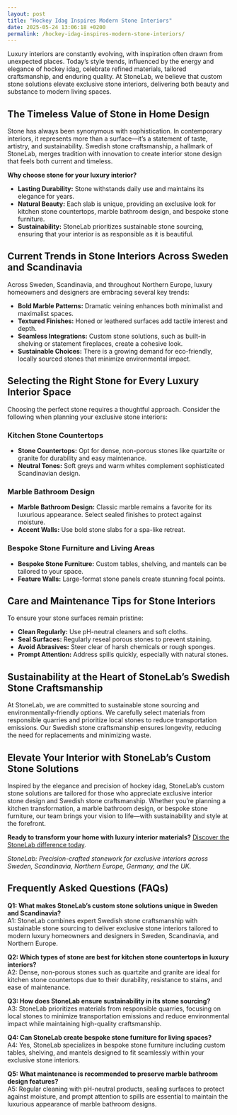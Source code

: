```yaml
---
layout: post
title: "Hockey Idag Inspires Modern Stone Interiors"
date: 2025-05-24 13:06:18 +0200
permalink: /hockey-idag-inspires-modern-stone-interiors/
---
```

Luxury interiors are constantly evolving, with inspiration often drawn from unexpected places. Today’s style trends, influenced by the energy and elegance of hockey idag, celebrate refined materials, tailored craftsmanship, and enduring quality. At StoneLab, we believe that custom stone solutions elevate exclusive stone interiors, delivering both beauty and substance to modern living spaces.

## The Timeless Value of Stone in Home Design

Stone has always been synonymous with sophistication. In contemporary interiors, it represents more than a surface—it’s a statement of taste, artistry, and sustainability. Swedish stone craftsmanship, a hallmark of StoneLab, merges tradition with innovation to create interior stone design that feels both current and timeless.

**Why choose stone for your luxury interior?**
- **Lasting Durability:** Stone withstands daily use and maintains its elegance for years.
- **Natural Beauty:** Each slab is unique, providing an exclusive look for kitchen stone countertops, marble bathroom design, and bespoke stone furniture.
- **Sustainability:** StoneLab prioritizes sustainable stone sourcing, ensuring that your interior is as responsible as it is beautiful.

## Current Trends in Stone Interiors Across Sweden and Scandinavia

Across Sweden, Scandinavia, and throughout Northern Europe, luxury homeowners and designers are embracing several key trends:
- **Bold Marble Patterns:** Dramatic veining enhances both minimalist and maximalist spaces.
- **Textured Finishes:** Honed or leathered surfaces add tactile interest and depth.
- **Seamless Integrations:** Custom stone solutions, such as built-in shelving or statement fireplaces, create a cohesive look.
- **Sustainable Choices:** There is a growing demand for eco-friendly, locally sourced stones that minimize environmental impact.

## Selecting the Right Stone for Every Luxury Interior Space

Choosing the perfect stone requires a thoughtful approach. Consider the following when planning your exclusive stone interiors:

### Kitchen Stone Countertops

- **Stone Countertops:** Opt for dense, non-porous stones like quartzite or granite for durability and easy maintenance.
- **Neutral Tones:** Soft greys and warm whites complement sophisticated Scandinavian design.

### Marble Bathroom Design

- **Marble Bathroom Design:** Classic marble remains a favorite for its luxurious appearance. Select sealed finishes to protect against moisture.
- **Accent Walls:** Use bold stone slabs for a spa-like retreat.

### Bespoke Stone Furniture and Living Areas

- **Bespoke Stone Furniture:** Custom tables, shelving, and mantels can be tailored to your space.
- **Feature Walls:** Large-format stone panels create stunning focal points.

## Care and Maintenance Tips for Stone Interiors

To ensure your stone surfaces remain pristine:
- **Clean Regularly:** Use pH-neutral cleaners and soft cloths.
- **Seal Surfaces:** Regularly reseal porous stones to prevent staining.
- **Avoid Abrasives:** Steer clear of harsh chemicals or rough sponges.
- **Prompt Attention:** Address spills quickly, especially with natural stones.

## Sustainability at the Heart of StoneLab’s Swedish Stone Craftsmanship

At StoneLab, we are committed to sustainable stone sourcing and environmentally-friendly options. We carefully select materials from responsible quarries and prioritize local stones to reduce transportation emissions. Our Swedish stone craftsmanship ensures longevity, reducing the need for replacements and minimizing waste.

## Elevate Your Interior with StoneLab’s Custom Stone Solutions

Inspired by the elegance and precision of hockey idag, StoneLab’s custom stone solutions are tailored for those who appreciate exclusive interior stone design and Swedish stone craftsmanship. Whether you’re planning a kitchen transformation, a marble bathroom design, or bespoke stone furniture, our team brings your vision to life—with sustainability and style at the forefront.

**Ready to transform your home with luxury interior materials?** [Discover the StoneLab difference today](https://stonelab.se/).

*StoneLab: Precision-crafted stonework for exclusive interiors across Sweden, Scandinavia, Northern Europe, Germany, and the UK.*

## Frequently Asked Questions (FAQs)

**Q1: What makes StoneLab’s custom stone solutions unique in Sweden and Scandinavia?**  
A1: StoneLab combines expert Swedish stone craftsmanship with sustainable stone sourcing to deliver exclusive stone interiors tailored to modern luxury homeowners and designers in Sweden, Scandinavia, and Northern Europe.

**Q2: Which types of stone are best for kitchen stone countertops in luxury interiors?**  
A2: Dense, non-porous stones such as quartzite and granite are ideal for kitchen stone countertops due to their durability, resistance to stains, and ease of maintenance.

**Q3: How does StoneLab ensure sustainability in its stone sourcing?**  
A3: StoneLab prioritizes materials from responsible quarries, focusing on local stones to minimize transportation emissions and reduce environmental impact while maintaining high-quality craftsmanship.

**Q4: Can StoneLab create bespoke stone furniture for living spaces?**  
A4: Yes, StoneLab specializes in bespoke stone furniture including custom tables, shelving, and mantels designed to fit seamlessly within your exclusive stone interiors.

**Q5: What maintenance is recommended to preserve marble bathroom design features?**  
A5: Regular cleaning with pH-neutral products, sealing surfaces to protect against moisture, and prompt attention to spills are essential to maintain the luxurious appearance of marble bathroom designs.

<script type="application/ld+json">
{
  "@context": "https://schema.org",
  "@type": "BlogPosting",
  "headline": "Hockey Idag Inspires Modern Stone Interiors",
  "description": "Explore how StoneLab’s custom stone solutions and Swedish stone craftsmanship elevate exclusive stone interiors across Sweden, Scandinavia, and Northern Europe with sustainable luxury materials.",
  "author": {
    "@type": "Person",
    "name": "StoneLab"
  },
  "publisher": {
    "@type": "Person",
    "name": "StoneLab"
  },
  "mainEntityOfPage": {
    "@type": "WebPage",
    "@id": "https://stonelab.se/blog/hockey-idag-inspires-modern-stone-interiors"
  },
  "datePublished": "2024-06-01",
  "dateModified": "2024-06-01",
  "keywords": "StoneLab, custom stone solutions, interior stone design, exclusive stone interiors, Swedish stone craftsmanship, luxury interior materials, kitchen stone countertops, marble bathroom design, bespoke stone furniture, sustainable stone sourcing",
  "inLanguage": "en",
  "url": "https://stonelab.se/blog/hockey-idag-inspires-modern-stone-interiors"
}
</script>

<script type="application/ld+json">
{
  "@context": "https://schema.org",
  "@type": "FAQPage",
  "mainEntity": [
    {
      "@type": "Question",
      "name": "What makes StoneLab’s custom stone solutions unique in Sweden and Scandinavia?",
      "acceptedAnswer": {
        "@type": "Answer",
        "text": "StoneLab combines expert Swedish stone craftsmanship with sustainable stone sourcing to deliver exclusive stone interiors tailored to modern luxury homeowners and designers in Sweden, Scandinavia, and Northern Europe."
      }
    },
    {
      "@type": "Question",
      "name": "Which types of stone are best for kitchen stone countertops in luxury interiors?",
      "acceptedAnswer": {
        "@type": "Answer",
        "text": "Dense, non-porous stones such as quartzite and granite are ideal for kitchen stone countertops due to their durability, resistance to stains, and ease of maintenance."
      }
    },
    {
      "@type": "Question",
      "name": "How does StoneLab ensure sustainability in its stone sourcing?",
      "acceptedAnswer": {
        "@type": "Answer",
        "text": "StoneLab prioritizes materials from responsible quarries, focusing on local stones to minimize transportation emissions and reduce environmental impact while maintaining high-quality craftsmanship."
      }
    },
    {
      "@type": "Question",
      "name": "Can StoneLab create bespoke stone furniture for living spaces?",
      "acceptedAnswer": {
        "@type": "Answer",
        "text": "Yes, StoneLab specializes in bespoke stone furniture including custom tables, shelving, and mantels designed to fit seamlessly within your exclusive stone interiors."
      }
    },
    {
      "@type": "Question",
      "name": "What maintenance is recommended to preserve marble bathroom design features?",
      "acceptedAnswer": {
        "@type": "Answer",
        "text": "Regular cleaning with pH-neutral products, sealing surfaces to protect against moisture, and prompt attention to spills are essential to maintain the luxurious appearance of marble bathroom designs."
      }
    }
  ]
}
</script>